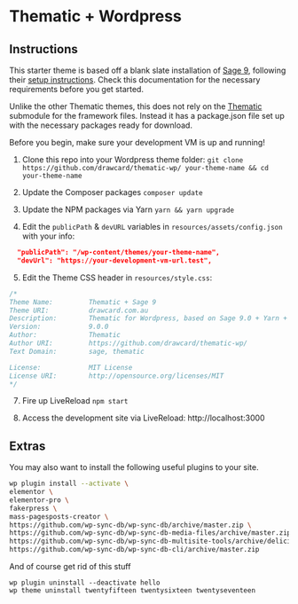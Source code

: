 # Thematic + Wordpress

## Instructions
This starter theme is based off a blank slate installation of [Sage 9](roots.io/sage), following their [setup instructions](https://roots.io/sage/docs/theme-installation/). Check this documentation for the necessary requirements before you get started.

Unlike the other Thematic themes, this does not rely on the [Thematic](https://github.com/drawcard/thematic) submodule for the framework files. Instead it has a package.json file set up with the necessary packages ready for download.

Before you begin, make sure your development VM is up and running!

1. Clone this repo into your Wordpress theme folder: 
```git clone https://github.com/drawcard/thematic-wp/ your-theme-name && cd your-theme-name```

2. Update the Composer packages
```composer update```

3. Update the NPM packages via Yarn
```yarn && yarn upgrade```

4. Edit the ```publicPath``` & ```devURL``` variables in ```resources/assets/config.json``` with your info:
```json
  "publicPath": "/wp-content/themes/your-theme-name",
  "devUrl": "https://your-development-vm-url.test",
```

5. Edit the Theme CSS header in ```resources/style.css```:
```css
/*
Theme Name:         Thematic + Sage 9
Theme URI:          drawcard.com.au
Description:        Thematic for Wordpress, based on Sage 9.0 + Yarn + SCSS 
Version:            9.0.0
Author:             Thematic
Author URI:         https://github.com/drawcard/thematic-wp/
Text Domain:        sage, thematic

License:            MIT License
License URI:        http://opensource.org/licenses/MIT
*/
```

7. Fire up LiveReload
```npm start```

6. Access the development site via LiveReload: http://localhost:3000

## Extras
You may also want to install the following useful plugins to your site.
```bash
wp plugin install --activate \
elementor \
elementor-pro \
fakerpress \
mass-pagesposts-creator \
https://github.com/wp-sync-db/wp-sync-db/archive/master.zip \
https://github.com/wp-sync-db/wp-sync-db-media-files/archive/master.zip \
https://github.com/wp-sync-db/wp-sync-db-multisite-tools/archive/delicious-brains.zip \
https://github.com/wp-sync-db/wp-sync-db-cli/archive/master.zip 
```

And of course get rid of this stuff
```
wp plugin uninstall --deactivate hello
wp theme uninstall twentyfifteen twentysixteen twentyseventeen
```
